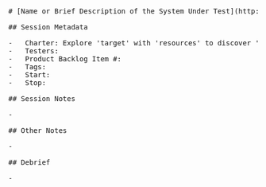 <pre>
# [Name or Brief Description of the System Under Test](http://link.to.the/system_under_test/in/tracker/if/it/exists/)

## Session Metadata

-   Charter: Explore 'target' with 'resources' to discover 'information'.
-   Testers:
-   Product Backlog Item #:
-   Tags:
-   Start:
-   Stop:

## Session Notes

-   

## Other Notes

-   

## Debrief

-   

</pre>
